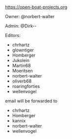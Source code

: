 https://open-boat-projects.org

Owner: @norbert-walter

Admin: @Dirk--

Editors:
- chrhartz
- glowntiger
- Homberger
- Jukolein
- Martin68
- Moeritsen
- norbert-walter
- oliverb68
- roaringforties
- wellenvogel

email will be forwarded to
- chrhartz
- Homberger
- kannix
- norbert-walter
- wellenvogel
